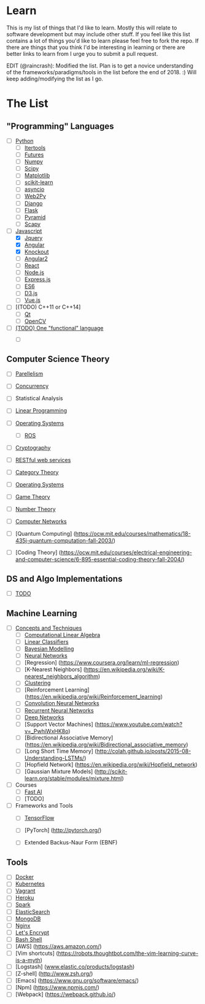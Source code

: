 # Learn
This is my list of things that I'd like to learn. Mostly this will relate to software development but may include other stuff. If you feel like this list contains a lot of things you'd like to learn please feel free to fork the repo. If there are things that you think I'd be interesting in learning or there are better links to learn from I urge you to submit a pull request.


EDIT (@raincrash): Modified the list. Plan is to get a novice understanding of the frameworks/paradigms/tools in the list before the end of 2018. :) Will keep adding/modifying the list as I go.

# The List


## "Programming" Languages

- [ ] [Python](http://python.org)
  - [ ] [Itertools](https://docs.python.org/3/library/itertools.html)
  - [ ] [Futures](https://docs.python.org/3/library/concurrent.futures.html)
  - [ ] [Numpy](http://www.numpy.org/)
  - [ ] [Scipy](https://scipy.org/)
  - [ ] [Matplotlib](http://matplotlib.org/)
  - [ ] [scikit-learn](http://scikit-learn.org/)
  - [ ] [asyncio](https://docs.python.org/3/library/asyncio.html)
  - [ ] [Web2Py](http://www.web2py.com/)
  - [ ] [Django](https://www.djangoproject.com/)
  - [ ] [Flask](http://flask.pocoo.org/)
  - [ ] [Pyramid](http://www.pylonsproject.org/)
  - [ ] [Scapy](http://www.secdev.org/projects/scapy/doc/introduction.html)
- [ ] [Javascript](https://www.javascript.com/)
  - [x] [Jquery](https://jquery.com/)
  - [x] [Angular](https://angularjs.org/)
  - [x] [Knockout](http://knockoutjs.com/)
  - [ ] [Angular2](https://angularjs.org/)
  - [ ] [React](https://facebook.github.io/react/)
  - [ ] [Node.js](https://nodejs.org/en/)
  - [ ] [Express.js](https://expressjs.com/)
  - [ ] [ES6](https://en.wikipedia.org/wiki/ECMAScript#6th_Edition_-_ECMAScript_2015)
  - [ ] [D3.js](http://d3js.org)
  - [ ] [Vue.js](http://vuejs.org/)
- [ ] [(TODO) C++11  or C++14]
  - [ ] [Qt](https://www.qt.io/)
  - [ ] [OpenCV](http://opencv.org/)
- [ ] [(TODO) One "functional" language]()
  - [ ] []()


## Computer Science Theory

- [ ] [Parellelism](https://computing.llnl.gov/tutorials/parallel_comp/)
- [ ] [Concurrency](https://en.wikipedia.org/wiki/Concurrency_(computer_science))
- [ ] Statistical Analysis
- [ ] [Linear Programming](https://www.math.ucla.edu/~tom/LP.pdf)
- [ ] [Operating Systems](https://www.udacity.com/wiki/ud923)
  - [ ] [ROS](http://www.ros.org/about-ros/)
- [ ] [Cryptography](https://www.coursera.org/learn/crypto)
- [ ] [RESTful web services](https://en.wikipedia.org/wiki/Representational_state_transfer)
- [ ] [Category Theory](https://en.wikipedia.org/wiki/Category_theory)
- [ ] [Operating Systems](https://tuhdo.github.io/os01/)
- [ ] [Game Theory](https://www.coursera.org/learn/game-theory-introduction)
- [ ] [Number Theory](https://ocw.mit.edu/courses/mathematics/18-781-theory-of-numbers-spring-2012/)
- [ ] [Computer Networks](http://www.saylor.org/site/wp-content/uploads/2012/02/Computer-Networking-Principles-Bonaventure-1-30-31-OTC1.pdf)
- [ ] [Quantum Computing] (https://ocw.mit.edu/courses/mathematics/18-435j-quantum-computation-fall-2003/)
- [ ] [Coding Theory] (https://ocw.mit.edu/courses/electrical-engineering-and-computer-science/6-895-essential-coding-theory-fall-2004/)


## DS and Algo Implementations

- [ ] [TODO]()


## Machine Learning
- [ ] [Concepts and Techniques](https://en.wikipedia.org/wiki/Machine_learning)
  - [ ] [Computational Linear Algebra](http://www.fast.ai/)
  - [ ] [Linear Classifiers](https://en.wikipedia.org/wiki/Linear_classifier)
  - [ ] [Bayesian Modelling](https://en.wikipedia.org/wiki/Bayesian_network)
  - [ ] [Neural Networks](https://en.wikipedia.org/wiki/Artificial_neural_network)
  - [ ] [Regression] (https://www.coursera.org/learn/ml-regression)
  - [ ] [K-Nearest Neighbors] (https://en.wikipedia.org/wiki/K-nearest_neighbors_algorithm)
  - [ ] [Clustering](https://en.wikipedia.org/wiki/Cluster_analysis)
  - [ ] [Reinforcement Learning] (https://en.wikipedia.org/wiki/Reinforcement_learning)
  - [ ] [Convolution Neural Networks](http://cs231n.github.io/neural-networks-case-study/)
  - [ ] [Recurrent Neural Networks](http://karpathy.github.io/2015/05/21/rnn-effectiveness/)
  - [ ] [Deep Networks](https://en.wikipedia.org/wiki/Deep_learning)
  - [ ] [Support Vector Machines] (https://www.youtube.com/watch?v=_PwhiWxHK8o)
  - [ ] [Bidirectional Associative Memory] (https://en.wikipedia.org/wiki/Bidirectional_associative_memory)
  - [ ] [Long Short Time Memory] (http://colah.github.io/posts/2015-08-Understanding-LSTMs/)
  - [ ] [Hopfield Network] (https://en.wikipedia.org/wiki/Hopfield_network)
  - [ ] [Gaussian Mixture Models] (http://scikit-learn.org/stable/modules/mixture.html)
- [ ] Courses
  - [ ] [Fast AI](http://www.fast.ai/)
  - [ ] [TODO]
- [ ] Frameworks and Tools
  - [ ] [TensorFlow](https://www.tensorflow.org/)
  - [ ] [PyTorch] (http://pytorch.org/)
  - [ ] Extended Backus-Naur Form (EBNF)


## Tools

- [ ] [Docker](https://www.docker.com/)
- [ ] [Kubernetes](http://kubernetes.io/)
- [ ] [Vagrant](https://www.vagrantup.com/)
- [ ] [Heroku](https://heroku.com/)
- [ ] [Spark](http://spark.apache.org/)
- [ ] [ElasticSearch](https://github.com/elastic/elasticsearch)
- [ ] [MongoDB](https://www.mongodb.com/)
- [ ] [Nginx](https://www.nginx.com)
- [ ] [Let's Encrypt](https://letsencrypt.org/)
- [ ] [Bash Shell](http://www.bash.academy/)
- [ ] [AWS] (https://aws.amazon.com/)
- [ ] [Vim shortcuts] (https://robots.thoughtbot.com/the-vim-learning-curve-is-a-myth)
- [ ] [Logstash] (www.elastic.co/products/logstash)
- [ ] [Z-shell] (http://www.zsh.org/)
- [ ] [Emacs] (https://www.gnu.org/software/emacs/)
- [ ] [Npm] (https://www.npmjs.com/)
- [ ] [Webpack] (https://webpack.github.io/)
